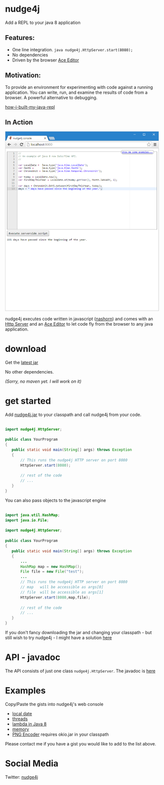 # nudge4j
Add a REPL to your java 8 application 

## Features:
- One line integration. ```java nudge4j.HttpServer.start(8080);```
- No dependencies
- Driven by the browser <a href='https://ace.c9.io'>Ace Editor</a> 
 
## Motivation:

To provide an environment for experimenting with code against a running application. You can write, run, and examine the results of code from a browser. A powerful alternative to debugging.

<a href='https://medium.com/@yolpogists/how-i-built-my-java-repl-61f66ed2ecee'>how-i-built-my-java-repl</a>

## In Action

![nudge4j web console](nudge4j.console.png "nudge4j web console in action")

nudge4j executes code written in javascript (<a href='http://www.oracle.com/technetwork/articles/java/jf14-nashorn-2126515.html'>nashorn</a>) and comes with an <a href='http://docs.oracle.com/javase/8/docs/jre/api/net/httpserver/spec/com/sun/net/httpserver/package-summary.html'>Http Server</a> and an <a href='https://ace.c9.io'>Ace Editor</a> to let code fly from the browser to any java application.


# download

Get the <a href='https://github.com/lorenzoongithub/nudge4j/blob/master/nudge4j/dist/nudge4j.jar?raw=true'>latest jar</a>

No other dependencies. 

*(Sorry, no maven yet. I will work on it)*

# get started

Add <a href='https://github.com/lorenzoongithub/nudge4j/blob/master/nudge4j/dist/nudge4j.jar?raw=true'>nudge4j.jar</a> to your classpath and call nudge4j from your code.

```java

import nudge4j.HttpServer;

public class YourProgram
{
   public static void main(String[] args) throws Exception
   {
       // This runs the nudge4j HTTP server on port 8080
       HttpServer.start(8080);
       
       // rest of the code
       // ...
   }
}
```

You can also pass objects to the javascript engine

```java

import java.util.HashMap; 
import java.io.File;  

import nudge4j.HttpServer;

public class YourProgram
{
   public static void main(String[] args) throws Exception
   {
       ...
       HashMap map = new HashMap();
       File file = new File("test");        
       ...
       // This runs the nudge4j HTTP server on port 8080
       // map   will be accessible as args[0]
       // file  will be accessible as args[1]
       HttpServer.start(8080,map,file);
       
       // rest of the code
       // ...
   }
}
```

If you don't fancy downloading the jar and changing your classpath - but still wish to try nudge4j - I might have a solution <a  href='http://nudge4j.appspot.com/onthecloud/index.html'>here</a>

# API - javadoc

The API consists of just one class <code>nudge4j.HttpServer</code>.
The javadoc is <a href='http://nudge4j.appspot.com/javadoc/index.html'>here</a>

# Examples

Copy/Paste the gists into nudge4j's web console

* <a href='https://gist.github.com/lorenzoongithub/127278b6478e9b35e3fca13b566f88b5'>local date</a> 
* <a href='https://gist.github.com/lorenzoongithub/01fdf87f9f1a4c60a41ba529d9cd534e'>threads</a> 
* <a href='https://gist.github.com/lorenzoongithub/5aa2f94967d261a447457500a7536f90'>lambda in Java 8</a> 
* <a href='https://gist.github.com/lorenzoongithub/d9964b85069fef1fd3794aa366d95a79'>memory</a>  
* <a href='https://gist.github.com/lorenzoongithub/dace58ea8dde941a21209c0fbba4561e'>PNG Encoder</a> requires okio.jar in your classpath

Please contact me if you have a gist you would like to add to the list above.

# Social Media

Twitter: <a href='https://twitter.com/nudge4jofficial'>nudge4j</a>
